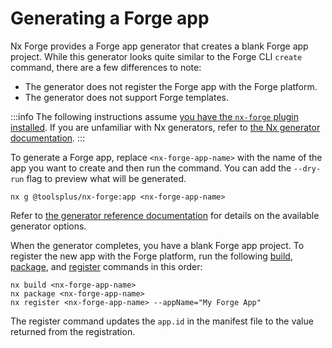 # Generating a Forge app

Nx Forge provides a Forge app generator that creates a blank Forge app project. While this generator looks quite similar to the Forge CLI `create` command, there are a few differences to note:

* The generator does not register the Forge app with the Forge platform.
* The generator does not support Forge templates.

:::info
The following instructions assume [you have the `nx-forge` plugin installed](getting-started#installing-the-plugin). If you are unfamiliar with Nx generators, refer to [the Nx generator documentation](https://nx.dev/features/generate-code).
:::

To generate a Forge app, replace `<nx-forge-app-name>` with the name of the app you want to create and then run the command. You can add the `--dry-run` flag to preview what will be generated.

```shell
nx g @toolsplus/nx-forge:app <nx-forge-app-name>
```

Refer to [the generator reference documentation](../reference/generators#application) for details on the available generator options.

When the generator completes, you have a blank Forge app project. To register the new app with the Forge platform, run the following [build](../reference/executors#build), [package](../reference/executors#package), and [register](../reference/executors#register) commands in this order:

```shell
nx build <nx-forge-app-name>
nx package <nx-forge-app-name>
nx register <nx-forge-app-name> --appName="My Forge App"
```

The register command updates the `app.id` in the manifest file to the value returned from the registration.
